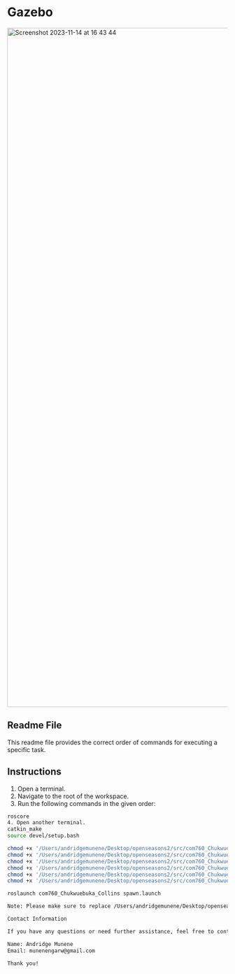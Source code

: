 # Gazebo
<img width="1552" alt="Screenshot 2023-11-14 at 16 43 44" src="https://github.com/andridge/Roomba2-Gazebo/assets/46260701/c97eb936-38d9-44a9-b7c9-992829d54ccd">


## Readme File

This readme file provides the correct order of commands for executing a specific task.

## Instructions

1. Open a terminal.
2. Navigate to the root of the workspace.
3. Run the following commands in the given order:

```bash
roscore
4. Open another terminal.
catkin_make
source devel/setup.bash

chmod +x '/Users/andridgemunene/Desktop/openseasons2/src/com760_Chukwuebuka_Collins/src/scripts/controll.py'
chmod +x '/Users/andridgemunene/Desktop/openseasons2/src/com760_Chukwuebuka_Collins/src/scripts/Bug2.py'
chmod +x '/Users/andridgemunene/Desktop/openseasons2/src/com760_Chukwuebuka_Collins/src/scripts/Bug1.py'
chmod +x '/Users/andridgemunene/Desktop/openseasons2/src/com760_Chukwuebuka_Collins/src/scripts/Bug0.py'
chmod +x '/Users/andridgemunene/Desktop/openseasons2/src/com760_Chukwuebuka_Collins/src/scripts/to_point.py'
chmod +x '/Users/andridgemunene/Desktop/openseasons2/src/com760_Chukwuebuka_Collins/src/scripts/follow_wall.py'

roslaunch com760_Chukwuebuka_Collins spawn.launch

Note: Please make sure to replace /Users/andridgemunene/Desktop/openseasons2/src with the actual path to your workspace directory.

Contact Information

If you have any questions or need further assistance, feel free to contact me:

Name: Andridge Munene
Email: munenengarw@gmail.com

Thank you!
